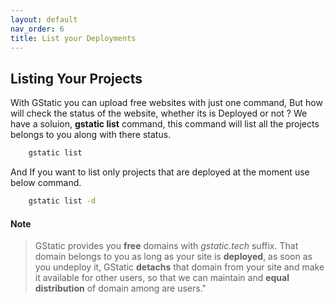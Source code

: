 ```yaml
---
layout: default
nav_order: 6
title: List your Deployments
---
```

## Listing Your Projects

With GStatic you can upload free websites with just one command, But how will check the status of the website, whether its is Deployed or not ?
We have a soluion, **gstatic list** command, this command will list all the projects belongs to you along with there status.
```bash
    gstatic list
```


And If you want to list only projects that are deployed at the moment use below command.
```bash
    gstatic list -d
```


#### Note
> GStatic provides you **free** domains with *gstatic.tech* suffix. That domain belongs to you as long as your site is **deployed**, as soon as you undeploy it, GStatic **detachs** that domain from your site and make it available for other users, so that we can maintain and **equal distribution** of domain among are users."
